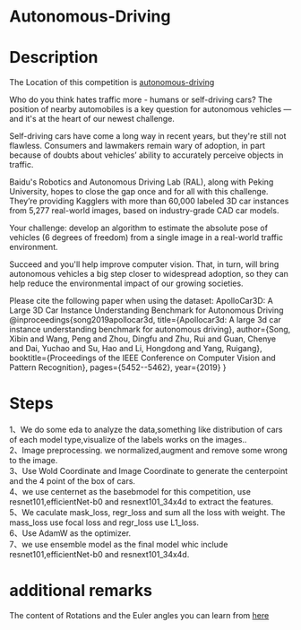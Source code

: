 # Autonomous-Driving

# Description
The Location of this competition is [autonomous-driving](https://www.kaggle.com/c/pku-autonomous-driving/overview)<br>

Who do you think hates traffic more - humans or self-driving cars? The position of nearby automobiles is a key question for autonomous vehicles ― and it's at the heart of our newest challenge.

Self-driving cars have come a long way in recent years, but they're still not flawless. Consumers and lawmakers remain wary of adoption, in part because of doubts about vehicles’ ability to accurately perceive objects in traffic.

Baidu's Robotics and Autonomous Driving Lab (RAL), along with Peking University, hopes to close the gap once and for all with this challenge. They’re providing Kagglers with more than 60,000 labeled 3D car instances from 5,277 real-world images, based on industry-grade CAD car models.

Your challenge: develop an algorithm to estimate the absolute pose of vehicles (6 degrees of freedom) from a single image in a real-world traffic environment.

Succeed and you'll help improve computer vision. That, in turn, will bring autonomous vehicles a big step closer to widespread adoption, so they can help reduce the environmental impact of our growing societies.

Please cite the following paper when using the dataset:
ApolloCar3D: A Large 3D Car Instance Understanding Benchmark for Autonomous Driving
@inproceedings{song2019apollocar3d,
title={Apollocar3d: A large 3d car instance understanding benchmark for autonomous driving},
author={Song, Xibin and Wang, Peng and Zhou, Dingfu and Zhu, Rui and Guan, Chenye and Dai, Yuchao and Su, Hao and Li, Hongdong and Yang, Ruigang},
booktitle={Proceedings of the IEEE Conference on Computer Vision and Pattern Recognition},
pages={5452--5462},
year={2019}
}
# Steps
1、We do some eda to analyze the data,something like distribution of cars of each model type,visualize of the labels works on the images.. <br>
2、Image preprocessing. we normalized,augment and remove some wrong to the image. <br>
3、Use Wold Coordinate and Image Coordinate to generate the centerpoint and the 4 point of the box of cars.<br>
4、we use centernet as the basebmodel for this competition, use resnet101,efficientNet-b0 and resnext101_34x4d to extract the features.<br>
5、We caculate mask_loss, regr_loss and sum all the loss with weight. The mass_loss use focal loss and regr_loss use L1_loss. <br>
6、Use AdamW as the optimizer.<br>
7、we use ensemble model as the final model whic include resnet101,efficientNet-b0 and resnext101_34x4d.<br>

# additional remarks
The content of Rotations and the Euler angles you can learn from [here](https://www.phas.ubc.ca/~berciu/TEACHING/PHYS206/LECTURES/FILES/euler.pdf)<br>

